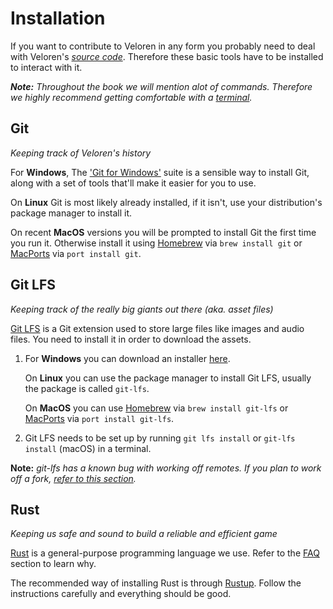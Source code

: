 # Installation

If you want to contribute to Veloren in any form you probably need to deal with Veloren's [_source code_](https://en.wikipedia.org/wiki/source_code). Therefore these basic tools have to be installed to interact with it.<br/>

_**Note:** Throughout the book we will mention alot of commands. Therefore we highly recommend getting comfortable with a [terminal]()._

## Git

_Keeping track of Veloren's history_

For **Windows**, The ['Git for Windows'](https://gitforwindows.org/) suite is a sensible way to install Git, along with a set of tools that'll make it easier for you to use.

On **Linux** Git is most likely already installed, if it isn't, use your distribution's package manager to install it.

On recent **MacOS** versions you will be prompted to install Git the first time you run it. Otherwise install it using [Homebrew](https://github.com/homebrew/brew) via `brew install git` or [MacPorts](https://www.macports.org/) via `port install git`.

## Git LFS

_Keeping track of the really big giants out there (aka. asset files)_

[Git LFS](https://github.com/git-lfs/git-lfs/releases) is a Git extension used to store large files like images and audio files. You need to install it in order to download the assets.

1. For **Windows** you can download an installer [here](https://github.com/git-lfs/git-lfs/releases).

    On **Linux** you can use the package manager to install Git LFS, usually the package is called `git-lfs`.

    On **MacOS** you can use [Homebrew](https://github.com/homebrew/brew) via `brew install git-lfs` or [MacPorts](https://www.macports.org/) via `port install git-lfs`.

2. Git LFS needs to be set up by running `git lfs install` or `git-lfs install` (macOS) in a terminal.

**Note:** _git-lfs has a known bug with working off remotes. If you plan to work off a fork, [refer to this section](before-you-contribute.html#forking)._

## Rust

_Keeping us safe and sound to build a reliable and efficient game_

[Rust](https://rust-lang.org) is a general-purpose programming language we use. Refer to the [FAQ](faq.md) section to learn why.

The recommended way of installing Rust is through [Rustup](https://rustup.rs). Follow the instructions carefully and everything should be good.
